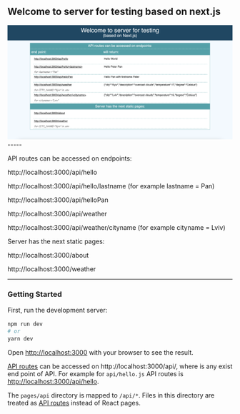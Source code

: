 ## Welcome to server for testing based on next.js

<img src="public/server-ui.png">
-----

API routes can be accessed on endpoints:

http://localhost:3000/api/hello

http://localhost:3000/api/hello/lastname (for example lastname = Pan)

http://localhost:3000/api/helloPan

http://localhost:3000/api/weather

http://localhost:3000/api/weather/cityname (for example cityname = Lviv)

Server has the next static pages:

http://localhost:3000/about

http://localhost:3000/weather

-----



### Getting Started

First, run the development server:

```bash
npm run dev
# or
yarn dev
```

Open [http://localhost:3000](http://localhost:3000) with your browser to see 
the result.

[API routes](https://nextjs.org/docs/api-routes/introduction) can be accessed 
on http://localhost:3000/api/<end-point>, where <end-point> is any exist end point of API. 
For example for `api/hello.js` API routes is  [http://localhost:3000/api/hello](http://localhost:3000/api/hello).

The `pages/api` directory is mapped to `/api/*`. Files in this directory are 
treated as [API routes](https://nextjs.org/docs/api-routes/introduction) 
instead of React pages.


